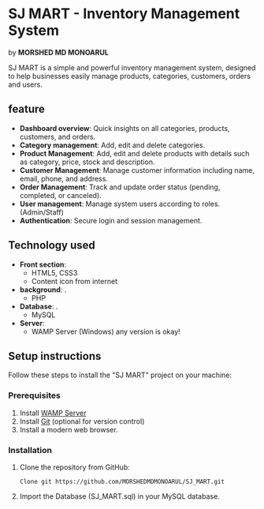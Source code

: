 # SJ MART - Inventory Management System
by **MORSHED MD MONOARUL**

SJ MART is a simple and powerful inventory management system,
designed to help businesses easily manage products, categories, customers, orders and users.


## feature
- **Dashboard overview**: Quick insights on all categories, products, customers, and orders.
- **Category management**: Add, edit and delete categories.
- **Product Management**: Add, edit and delete products with details such as category, price, stock and description.
- **Customer Management**: Manage customer information including name, email, phone, and address.
- **Order Management**: Track and update order status (pending, completed, or canceled).
- **User management**: Manage system users according to roles. (Admin/Staff)
- **Authentication**: Secure login and session management.


## Technology used
- **Front section**:
  - HTML5, CSS3
  - Content icon from internet
- **background**: .
  - PHP
- **Database**: .
  - MySQL
- **Server**:
  - WAMP Server (Windows) any version is okay!


## Setup instructions
Follow these steps to install the "SJ MART" project on your machine:

### Prerequisites
1. Install [WAMP Server](https://www.wampserver.com/)
2. Install [Git](https://git-scm.com/) (optional for version control)
3. Install a modern web browser.

### Installation
1. Clone the repository from GitHub:
   ```Bush
   Clone git https://github.com/MORSHEDMDMONOARUL/SJ_MART.git

2. Import the Database (SJ_MART.sql) in your MySQL database.